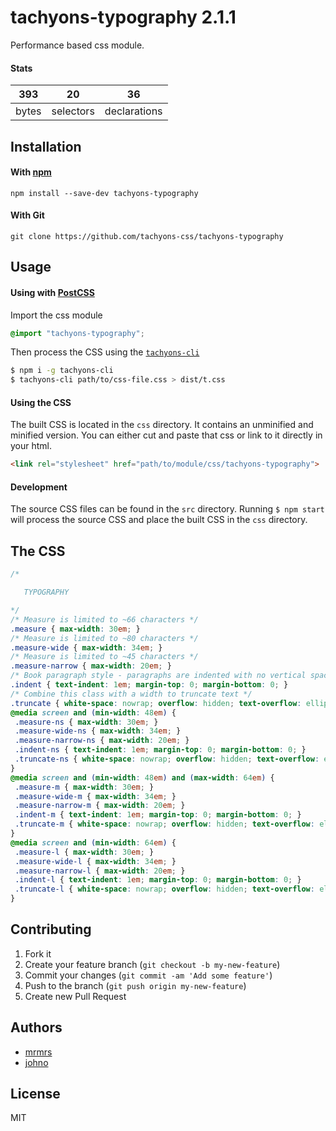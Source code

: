 # tachyons-typography 2.1.1

Performance based css module.

#### Stats

393 | 20 | 36
---|---|---
bytes | selectors | declarations

## Installation

#### With [npm](https://npmjs.com)

```
npm install --save-dev tachyons-typography
```

#### With Git

```
git clone https://github.com/tachyons-css/tachyons-typography
```

## Usage

#### Using with [PostCSS](https://github.com/postcss/postcss)

Import the css module

```css
@import "tachyons-typography";
```

Then process the CSS using the [`tachyons-cli`](https://github.com/tachyons-css/tachyons-cli)

```sh
$ npm i -g tachyons-cli
$ tachyons-cli path/to/css-file.css > dist/t.css
```

#### Using the CSS

The built CSS is located in the `css` directory. It contains an unminified and minified version.
You can either cut and paste that css or link to it directly in your html.

```html
<link rel="stylesheet" href="path/to/module/css/tachyons-typography">
```

#### Development

The source CSS files can be found in the `src` directory.
Running `$ npm start` will process the source CSS and place the built CSS in the `css` directory.

## The CSS

```css
/*

   TYPOGRAPHY

*/
/* Measure is limited to ~66 characters */
.measure { max-width: 30em; }
/* Measure is limited to ~80 characters */
.measure-wide { max-width: 34em; }
/* Measure is limited to ~45 characters */
.measure-narrow { max-width: 20em; }
/* Book paragraph style - paragraphs are indented with no vertical spacing. */
.indent { text-indent: 1em; margin-top: 0; margin-bottom: 0; }
/* Combine this class with a width to truncate text */
.truncate { white-space: nowrap; overflow: hidden; text-overflow: ellipsis; }
@media screen and (min-width: 48em) {
 .measure-ns { max-width: 30em; }
 .measure-wide-ns { max-width: 34em; }
 .measure-narrow-ns { max-width: 20em; }
 .indent-ns { text-indent: 1em; margin-top: 0; margin-bottom: 0; }
 .truncate-ns { white-space: nowrap; overflow: hidden; text-overflow: ellipsis; }
}
@media screen and (min-width: 48em) and (max-width: 64em) {
 .measure-m { max-width: 30em; }
 .measure-wide-m { max-width: 34em; }
 .measure-narrow-m { max-width: 20em; }
 .indent-m { text-indent: 1em; margin-top: 0; margin-bottom: 0; }
 .truncate-m { white-space: nowrap; overflow: hidden; text-overflow: ellipsis; }
}
@media screen and (min-width: 64em) {
 .measure-l { max-width: 30em; }
 .measure-wide-l { max-width: 34em; }
 .measure-narrow-l { max-width: 20em; }
 .indent-l { text-indent: 1em; margin-top: 0; margin-bottom: 0; }
 .truncate-l { white-space: nowrap; overflow: hidden; text-overflow: ellipsis; }
}
```

## Contributing

1. Fork it
2. Create your feature branch (`git checkout -b my-new-feature`)
3. Commit your changes (`git commit -am 'Add some feature'`)
4. Push to the branch (`git push origin my-new-feature`)
5. Create new Pull Request

## Authors

* [mrmrs](http://mrmrs.io)
* [johno](http://johnotander.com)

## License

MIT

